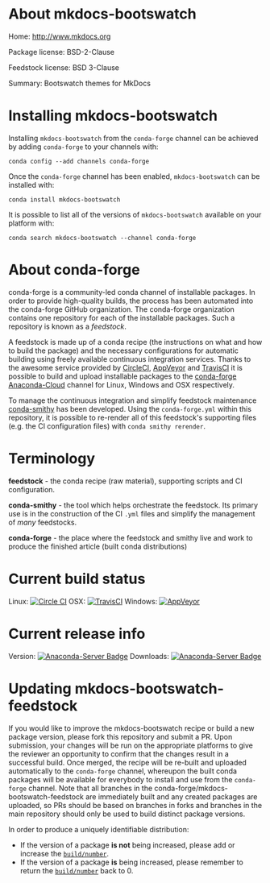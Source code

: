 About mkdocs-bootswatch
=======================

Home: http://www.mkdocs.org

Package license: BSD-2-Clause

Feedstock license: BSD 3-Clause

Summary: Bootswatch themes for MkDocs



Installing mkdocs-bootswatch
============================

Installing `mkdocs-bootswatch` from the `conda-forge` channel can be achieved by adding `conda-forge` to your channels with:

```
conda config --add channels conda-forge
```

Once the `conda-forge` channel has been enabled, `mkdocs-bootswatch` can be installed with:

```
conda install mkdocs-bootswatch
```

It is possible to list all of the versions of `mkdocs-bootswatch` available on your platform with:

```
conda search mkdocs-bootswatch --channel conda-forge
```



About conda-forge
=================

conda-forge is a community-led conda channel of installable packages.
In order to provide high-quality builds, the process has been automated into the
conda-forge GitHub organization. The conda-forge organization contains one repository
for each of the installable packages. Such a repository is known as a *feedstock*.

A feedstock is made up of a conda recipe (the instructions on what and how to build
the package) and the necessary configurations for automatic building using freely
available continuous integration services. Thanks to the awesome service provided by
[CircleCI](https://circleci.com/), [AppVeyor](http://www.appveyor.com/)
and [TravisCI](https://travis-ci.org/) it is possible to build and upload installable
packages to the [conda-forge](https://anaconda.org/conda-forge)
[Anaconda-Cloud](http://docs.anaconda.org/) channel for Linux, Windows and OSX respectively.

To manage the continuous integration and simplify feedstock maintenance
[conda-smithy](http://github.com/conda-forge/conda-smithy) has been developed.
Using the ``conda-forge.yml`` within this repository, it is possible to re-render all of
this feedstock's supporting files (e.g. the CI configuration files) with ``conda smithy rerender``.


Terminology
===========

**feedstock** - the conda recipe (raw material), supporting scripts and CI configuration.

**conda-smithy** - the tool which helps orchestrate the feedstock.
                   Its primary use is in the construction of the CI ``.yml`` files
                   and simplify the management of *many* feedstocks.

**conda-forge** - the place where the feedstock and smithy live and work to
                  produce the finished article (built conda distributions)

Current build status
====================

Linux: [![Circle CI](https://circleci.com/gh/conda-forge/mkdocs-bootswatch-feedstock.svg?style=shield)](https://circleci.com/gh/conda-forge/mkdocs-bootswatch-feedstock)
OSX: [![TravisCI](https://travis-ci.org/conda-forge/mkdocs-bootswatch-feedstock.svg?branch=master)](https://travis-ci.org/conda-forge/mkdocs-bootswatch-feedstock)
Windows: [![AppVeyor](https://ci.appveyor.com/api/projects/status/github/conda-forge/mkdocs-bootswatch-feedstock?svg=True)](https://ci.appveyor.com/project/conda-forge/mkdocs-bootswatch-feedstock/branch/master)

Current release info
====================
Version: [![Anaconda-Server Badge](https://anaconda.org/conda-forge/mkdocs-bootswatch/badges/version.svg)](https://anaconda.org/conda-forge/mkdocs-bootswatch)
Downloads: [![Anaconda-Server Badge](https://anaconda.org/conda-forge/mkdocs-bootswatch/badges/downloads.svg)](https://anaconda.org/conda-forge/mkdocs-bootswatch)


Updating mkdocs-bootswatch-feedstock
====================================

If you would like to improve the mkdocs-bootswatch recipe or build a new
package version, please fork this repository and submit a PR. Upon submission,
your changes will be run on the appropriate platforms to give the reviewer an
opportunity to confirm that the changes result in a successful build. Once
merged, the recipe will be re-built and uploaded automatically to the
`conda-forge` channel, whereupon the built conda packages will be available for
everybody to install and use from the `conda-forge` channel.
Note that all branches in the conda-forge/mkdocs-bootswatch-feedstock are
immediately built and any created packages are uploaded, so PRs should be based
on branches in forks and branches in the main repository should only be used to
build distinct package versions.

In order to produce a uniquely identifiable distribution:
 * If the version of a package **is not** being increased, please add or increase
   the [``build/number``](http://conda.pydata.org/docs/building/meta-yaml.html#build-number-and-string).
 * If the version of a package **is** being increased, please remember to return
   the [``build/number``](http://conda.pydata.org/docs/building/meta-yaml.html#build-number-and-string)
   back to 0.
